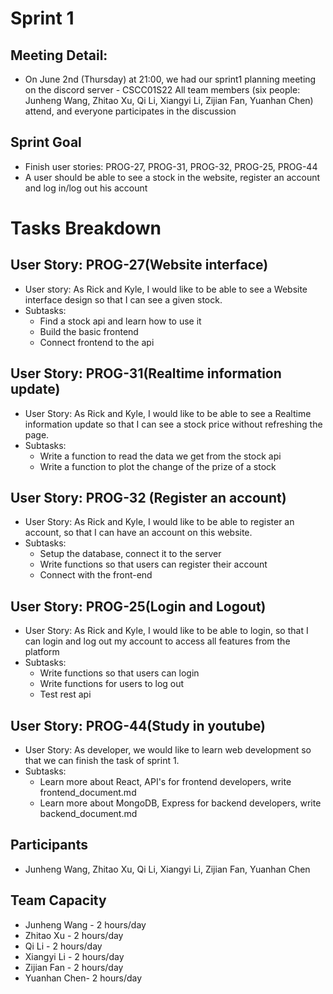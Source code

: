 # Sprint 1
## Meeting Detail: 
+ On June 2nd (Thursday) at 21:00, we had our sprint1 planning meeting on the discord server - CSCC01S22
All team members (six people: Junheng Wang, Zhitao Xu, Qi Li, Xiangyi Li, Zijian Fan, Yuanhan Chen) attend, and everyone participates in the discussion
 
## Sprint Goal
+ Finish user stories: PROG-27, PROG-31, PROG-32, PROG-25, PROG-44
+ A user should be able to see a stock in the website, register an account and log in/log out his account
 
# Tasks Breakdown
## User Story: PROG-27(Website interface)
+ User story: As Rick and Kyle, I would like to be able to see a Website interface design so that I can see a given stock.
+ Subtasks:
    + Find a stock api and learn how to use it
    + Build the basic frontend
    + Connect frontend to the api
## User Story: PROG-31(Realtime information update)
+ User Story: As Rick and Kyle, I would like to be able to see a Realtime information update so that I can see a stock price without refreshing the page.
+ Subtasks:
    + Write a function to read the data we get from the stock api
    + Write a function to plot the change of the prize of a stock
## User Story: PROG-32 (Register an account)
+ User Story: As Rick and Kyle, I would like to be able to register an account, so that I can have an account on this website.
+ Subtasks:
    + Setup the database, connect it to the server
    + Write functions so that users can register their account
    + Connect with the front-end
## User Story: PROG-25(Login and Logout)
+ User Story: As Rick and Kyle, I would like to be able to login, so that I can login and log out my account to access all features from the platform
+ Subtasks:
  + Write functions so that users can login
  + Write functions for users to log out
  + Test rest api
## User Story: PROG-44(Study in youtube)
+ User Story: As developer, we would like to learn web development so that we can finish the task of sprint 1.
+ Subtasks:
  + Learn more about React, API's for frontend developers, write frontend_document.md
  + Learn more about MongoDB, Express for backend developers, write backend_document.md
## Participants
+ Junheng Wang, Zhitao Xu, Qi Li, Xiangyi Li, Zijian Fan, Yuanhan Chen
 
## Team Capacity
+ Junheng Wang - 2 hours/day
+ Zhitao Xu - 2 hours/day
+ Qi Li - 2 hours/day
+ Xiangyi Li - 2 hours/day
+ Zijian Fan - 2 hours/day
+ Yuanhan Chen- 2 hours/day
